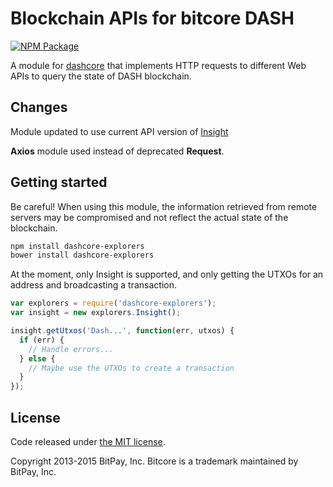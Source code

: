 # Blockchain APIs for bitcore DASH

[![NPM Package](https://img.shields.io/npm/v/dashcore-explorers.svg?style=flat-square)](https://www.npmjs.com/package/dashcore-explorers)

A module for [dashcore](https://github.com/dashpay/dashcore-lib) that implements HTTP requests to different Web APIs to query the state of DASH blockchain.

## Changes

Module updated to use current API version of [Insight](https://insight.dash.org)

**Axios** module used instead of deprecated **Request**.

## Getting started

Be careful! When using this module, the information retrieved from remote servers may be compromised and not reflect the actual state of the blockchain.

```sh
npm install dashcore-explorers
bower install dashcore-explorers
```

At the moment, only Insight is supported, and only getting the UTXOs for an address and broadcasting a transaction.

```javascript
var explorers = require('dashcore-explorers');
var insight = new explorers.Insight();

insight.getUtxos('Dash...', function(err, utxos) {
  if (err) {
    // Handle errors...
  } else {
    // Maybe use the UTXOs to create a transaction
  }
});
```

## License

Code released under [the MIT license](https://github.com/bitpay/bitcore/blob/master/LICENSE).

Copyright 2013-2015 BitPay, Inc. Bitcore is a trademark maintained by BitPay, Inc.

[bitcore]: http://github.com/exzender/dashcore-explorers
